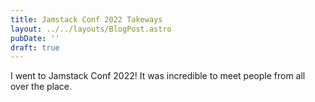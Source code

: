 ```yaml
---
title: Jamstack Conf 2022 Takeways
layout: ../../layouts/BlogPost.astro
pubDate: ''
draft: true
---
```


I went to Jamstack Conf 2022! It was incredible to meet people from all over the place.
